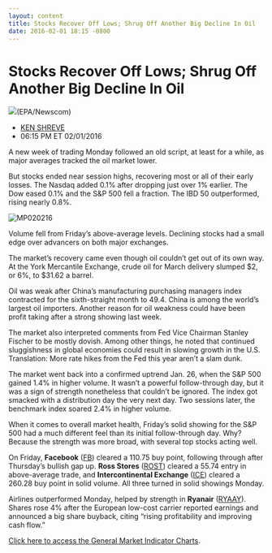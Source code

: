 ```yaml
---
layout: content
title: Stocks Recover Off Lows; Shrug Off Another Big Decline In Oil
date: 2016-02-01 18:15 -0800
---
```



Stocks Recover Off Lows; Shrug Off Another Big Decline In Oil
==============================================================


![](https://www.investors.com/wp-content/uploads/2016/02/BigPic-020216-Newscom.jpg)(EPA/Newscom)




* [KEN SHREVE](https://www.investors.com/author/shrevek/ "Posts by KEN SHREVE")
* 06:15 PM ET 02/01/2016




A new week of trading Monday followed an old script, at least for a while, as major averages tracked the oil market lower.


But stocks ended near session highs, recovering most or all of their early losses. The Nasdaq added 0.1% after dropping just over 1% earlier. The Dow eased 0.1% and the S&P 500 fell a fraction. The IBD 50 outperformed, rising nearly 0.8%.


![MP020216](https://www.investors.com/wp-content/uploads/2016/02/MP020216-177x300.jpg)


Volume fell from Friday’s above-average levels. Declining stocks had a small edge over advancers on both major exchanges.


The market’s recovery came even though oil couldn’t get out of its own way. At the York Mercantile Exchange, crude oil for March delivery slumped $2, or 6%, to $31.62 a barrel.


Oil was weak after China’s manufacturing purchasing managers index contracted for the sixth-straight month to 49.4. China is among the world’s largest oil importers. Another reason for oil weakness could have been profit taking after a strong showing last week.


The market also interpreted comments from Fed Vice Chairman Stanley Fischer to be mostly dovish. Among other things, he noted that continued sluggishness in global economies could result in slowing growth in the U.S. Translation: More rate hikes from the Fed this year aren’t a slam dunk.


The market went back into a confirmed uptrend Jan. 26, when the S&P 500 gained 1.4% in higher volume. It wasn’t a powerful follow-through day, but it was a sign of strength nonetheless that couldn’t be ignored. The index got smacked with a distribution day the very next day. Two sessions later, the benchmark index soared 2.4% in higher volume.


When it comes to overall market health, Friday’s solid showing for the S&P 500 had a much different feel than its initial follow-through day. Why? Because the strength was more broad, with several top stocks acting well.


On Friday, **Facebook** ([FB](https://research.investors.com/quote.aspx?symbol=FB)) cleared a 110.75 buy point, following through after Thursday’s bullish gap up. **Ross Stores** ([ROST](https://research.investors.com/quote.aspx?symbol=ROST)) cleared a 55.74 entry in above-average trade, and **Intercontinental Exchange** ([ICE](https://research.investors.com/quote.aspx?symbol=ICE)) cleared a 260.28 buy point in solid volume. All three turned in solid showings Monday.


Airlines outperformed Monday, helped by strength in **Ryanair** ([RYAAY](https://research.investors.com/quote.aspx?symbol=RYAAY)). Shares rose 4% after the European low-cost carrier reported earnings and announced a big share buyback, citing “rising profitability and improving cash flow.”


[Click here to access the General Market Indicator Charts](https://www.investors.com/wp-content/uploads/2016/02/GMI_020216.pdf).




